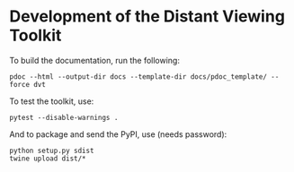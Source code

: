 # Development of the Distant Viewing Toolkit

To build the documentation, run the following:

```
pdoc --html --output-dir docs --template-dir docs/pdoc_template/ --force dvt
```

To test the toolkit, use:

```
pytest --disable-warnings .
```

And to package and send the PyPI, use (needs password):

```
python setup.py sdist
twine upload dist/*
```
